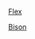 [Flex](https://westes.github.io/flex/manual/index.html)

[Bison](https://www.gnu.org/software/bison/manual/)